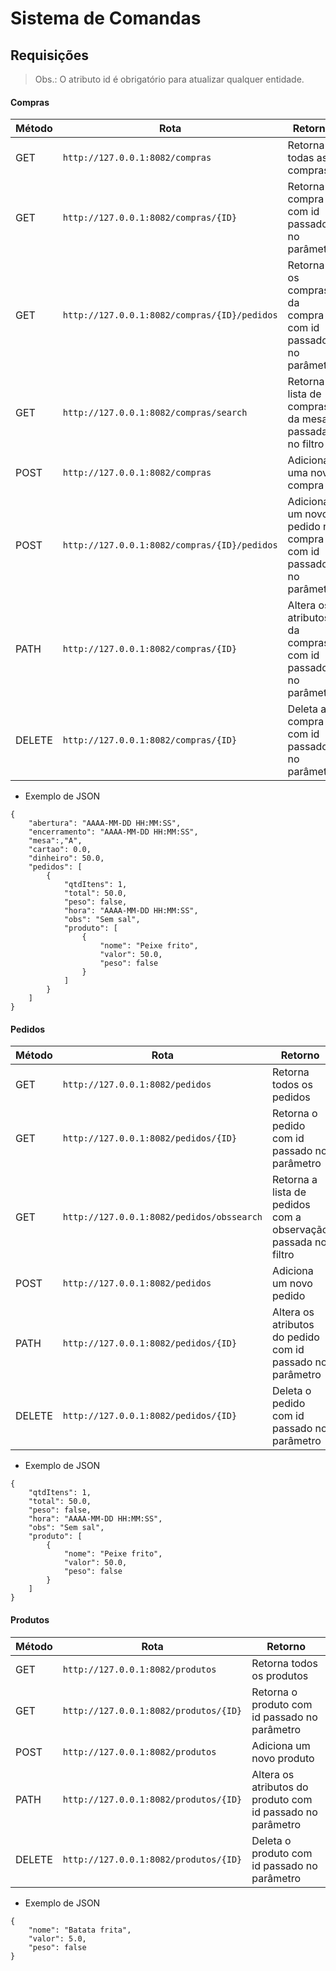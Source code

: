 # Sistema de Comandas

## Requisições  
  
> Obs.: O atributo id é obrigatório para atualizar qualquer entidade.
  
#### Compras
  
| Método | Rota | Retorno |
| --- | --- | --- |
| GET | `http://127.0.0.1:8082/compras` | Retorna todas as compras |
| GET | `http://127.0.0.1:8082/compras/{ID}` | Retorna a compra com id passado no parâmetro |
| GET | `http://127.0.0.1:8082/compras/{ID}/pedidos` | Retorna os compras da compra com id passado no parâmetro |
| GET | `http://127.0.0.1:8082/compras/search` | Retorna a lista de compras da mesa passada no filtro |
| POST  | `http://127.0.0.1:8082/compras`  | Adiciona uma nova compra |
| POST  | `http://127.0.0.1:8082/compras/{ID}/pedidos`  | Adiciona um novo pedido na compra com id passado no parâmetro |
| PATH  | `http://127.0.0.1:8082/compras/{ID}`  | Altera os atributos da compras com id passado no parâmetro  |
| DELETE  | `http://127.0.0.1:8082/compras/{ID}`  | Deleta a compra com id passado no parâmetro |
    
- Exemplo de JSON

```
{
	"abertura": "AAAA-MM-DD HH:MM:SS",
	"encerramento": "AAAA-MM-DD HH:MM:SS",
	"mesa":,"A",
	"cartao": 0.0,
	"dinheiro": 50.0,
	"pedidos": [
		{
	 		"qtdItens": 1,
	 		"total": 50.0,
	 		"peso": false,
	 		"hora": "AAAA-MM-DD HH:MM:SS",
			"obs": "Sem sal",
	 		"produto": [
				{
					"nome": "Peixe frito",
					"valor": 50.0,
 					"peso": false		
				}
			]
		}
	]
}

```

#### Pedidos
    
| Método | Rota | Retorno |
| --- | --- | --- |
| GET | `http://127.0.0.1:8082/pedidos` | Retorna todos os pedidos |
| GET | `http://127.0.0.1:8082/pedidos/{ID}` | Retorna o pedido com id passado no parâmetro |
| GET | `http://127.0.0.1:8082/pedidos/obssearch` | Retorna a lista de pedidos com a observação passada no filtro |
| POST  | `http://127.0.0.1:8082/pedidos`  | Adiciona um novo pedido |
| PATH  | `http://127.0.0.1:8082/pedidos/{ID}`  | Altera os atributos do pedido com id passado no parâmetro |
| DELETE  | `http://127.0.0.1:8082/pedidos/{ID}`  | Deleta o pedido com id passado no parâmetro |
  
- Exemplo de JSON

```
{
	"qtdItens": 1,
	"total": 50.0,
 	"peso": false,
	"hora": "AAAA-MM-DD HH:MM:SS",
	"obs": "Sem sal",
	"produto": [
		{
			"nome": "Peixe frito",
			"valor": 50.0,
 			"peso": false		
		}
	]
}
```

#### Produtos
  
| Método | Rota | Retorno |
| --- | --- | --- |
| GET | `http://127.0.0.1:8082/produtos` | Retorna todos os produtos |
| GET | `http://127.0.0.1:8082/produtos/{ID}` | Retorna o produto com id passado no parâmetro |
| POST  | `http://127.0.0.1:8082/produtos`  | Adiciona um novo produto |
| PATH  | `http://127.0.0.1:8082/produtos/{ID}`  | Altera os atributos do produto com id passado no parâmetro |
| DELETE  | `http://127.0.0.1:8082/produtos/{ID}`  | Deleta o produto com id passado no parâmetro |
  
- Exemplo de JSON

```
{
	"nome": "Batata frita",
	"valor": 5.0,
 	"peso": false
}
```
